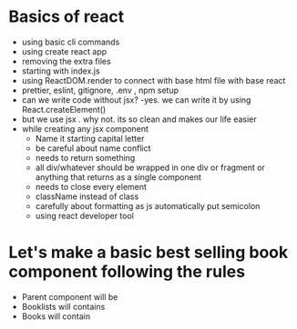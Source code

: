 # Basics of react

- using basic cli commands
- using create react app
- removing the extra files
- starting with index.js
- using ReactDOM.render to connect with base html file with base react
- prettier, eslint, gitignore, .env , npm setup
- can we write code without jsx? -yes. we can write it by using React.createElement()
- but we use jsx . why not. its so clean and makes our life easier
- while creating any jsx component
  - Name it starting capital letter
  - be careful about name conflict
  - needs to return something
  - all div/whatever should be wrapped in one div or fragment or anything that returns as a single component
  - needs to close every element
  - className instead of class
  - carefully about formatting as js automatically put semicolon
  - using react developer tool

# Let's make a basic best selling book component following the rules

- Parent component will be <BookList/>
- Booklists will contains <Book/>
- Books will contain <Image/> <Title/> <Author/>

```jsx
const BookList = () => {
  return (
    <section>
      <Book />
      <Book />
      <Book />
    </section>
  );
};
const Book = () => {
  return (
    <article>
      <Image />
      <Title />
      <Author />
    </article>
  );
};
const Image = () => {
  return (
    <img
      src="https://images-na.ssl-images-amazon.com/images/I/81wgcld4wxL._AC_UL200_SR200
      ,200_.jpg"
      alt="book"
    />
  );
};
const Title = () => {
  return <h1>Atomic Habits</h1>;
};
const Author = () => {
  return <h4>James Clear</h4>;
};
```

- So we created some basic hardcoded react components. Now if we want to add css in out react project how can we do it?
- we can create a basic index.css file and import in react.
- for small project this system works fine but for bigger project we will use css-in-js / utility class / bootstrap /tailwind

** power of jsx**

- we can use any js functionality
- using {}
- using ``

## Props

- using props we can pass values to different function
- which gives us the reusability power
- can add dynamic features
- props are immutable
- unidirectional parent to child
- careful about prop drilling
- how can we pass prop from child to parent?
- we pass function prop from parents for passing child to parent
- props directly used or we can destruct the specific fields
- props - children - anything passed between open and closed tags of components--- it passed like props.children and destruct naming children
- simple list - we will use .map() a lot while accessing lists
- be careful giving unique key .. its important for react virtual dom ecosystem for better performance
-
